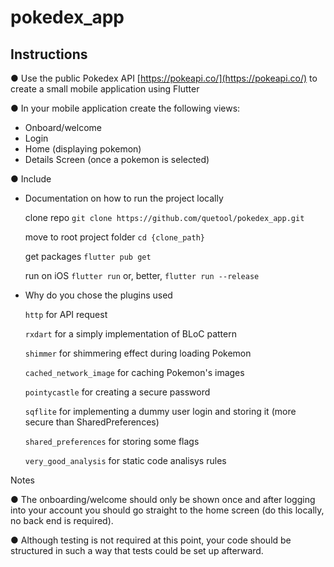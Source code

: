 # pokedex_app

## Instructions

● Use the public Pokedex API [https://pokeapi.co/](https://pokeapi.co/) to create a small mobile application using Flutter

● In your mobile application create the following views:
  - Onboard/welcome
  - Login
  - Home (displaying pokemon)
  - Details Screen (once a pokemon is selected)

● Include
  
  - Documentation on how to run the project locally
  
    clone repo `git clone https://github.com/quetool/pokedex_app.git`

    move to root project folder `cd {clone_path}`
  
    get packages `flutter pub get`
  
    run on iOS `flutter run` or, better, `flutter run --release`
  
  - Why do you chose the plugins used
  
    `http` for API request
  
    `rxdart` for a simply implementation of BLoC pattern
  
    `shimmer` for shimmering effect during loading Pokemon
  
    `cached_network_image` for caching Pokemon's images
  
    `pointycastle` for creating a secure password
  
    `sqflite` for implementing a dummy user login and storing it (more secure than SharedPreferences)
  
    `shared_preferences` for storing some flags
  
    `very_good_analysis` for static code analisys rules

Notes

  ● The onboarding/welcome should only be shown once and after logging into your account you should go straight to the home screen (do this locally, no back end is required).

  ● Although testing is not required at this point, your code should be structured in such a way that tests could be set up afterward.

